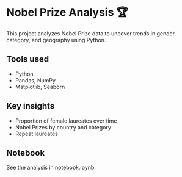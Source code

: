 # Nobel Prize Analysis 🏆

This project analyzes Nobel Prize data to uncover trends in gender, category, and geography using Python.

## Tools used
- Python
- Pandas, NumPy
- Matplotlib, Seaborn

## Key insights
- Proportion of female laureates over time
- Nobel Prizes by country and category
- Repeat laureates

## Notebook
See the analysis in [notebook.ipynb](notebook.ipynb).
